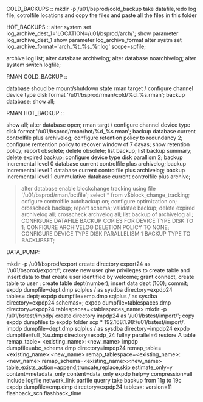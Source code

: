 COLD_BACKUPS ::
mkdir -p /u01/bsprod/cold_backup
take datafile,redo log file, cotrolfile locations and copy the files and  paste all the files in this folder

HOT_BACKUPS ::
alter system set log_archive_dest_1='LOCATION=/u01/bsprod/arch/';
show parameter log_archive_dest_1
show parameter log_archive_format
alter systm set log_archive_format='arch_%t_%s_%r.log' scope=spfile;

archive log list;
alter database archivelog;
alter database noarchivelog;
alter system switch logfile;


RMAN COLD_BACKUP ::

database shoud be mount/shutdown state 
rman target /
configure channel device type disk format '/u01/bsprod/rman/cold/%d_%s.rman';
backup database;
show all;

RMAN HOT_BACKUP ::

show all;
alter database open;
rman targt /
configure channel device type disk format '/u01/bsprod/rman/hot/%d_%s.rman';
backup database current controlfile plus archivelog;
configure retention policy to redundancy 2;
configure rentention policy to recover window of 7 dayas;
show retention policy;
report obsolete;
delete obsolete;
list backup;
list backup summary;
delete expired backup;
configure device type disk parallism 2;
backup incremental level 0 database current controlfile plus archivelog;
backup incremental level 1 database current controlfile plus archivelog;
backup incremental level 1 cummulative database current controlfile plus archive;

>alter database enable blockchange tracking using file '/u01/bsprod/rman/bctfile';
>select * from v$block_change_tracking; 
cofigure controlfile autobackup on;
configure optimization on;
crosscheck backup;
report schema;
validatae backup;
delete expired archivelog all;
crosscheck archvelog all;
list backup of archivelog all;
CONFIGURE DATAFILE BACKUP COPIES FOR DEVICE TYPE DISK TO 1;
CONFIGURE ARCHIVELOG DELETION POLICY TO NONE; 
CONFIGURE DEVICE TYPE DISK PARALLELISM 1 BACKUP TYPE TO BACKUPSET;

DATA_PUMP: 

mkdir -p /u01/bsprod/export
create directory export24 as '/u01/bsprod/export/';
create new user give privileges to create table and insert data to that
create user <username> identified by welcome;
grant connect, create table to user <username>;
create table dept(number);
insert data dept (100);
commit;
expdp dumpfile=dept.dmp sqlplus / as sysdba directory=expdp24 tables=<username>.dept;
expdp dumpfile=emp.dmp sqlplus / as sysdba directory=expdp24 schemas=<username>;
expdp dumpfile=tablespaces.dmp directory=expdp24 tablespaces=<tablespaces_name>
mkdir -p /u01/bstest/impdp/
create directory impdp24 as '/u01/bstest/import/';
copy expdp dumpfiles to expdp folder scp * 192.168.1.98:/u01/bstest/import/.
impdp dumpfile=dept.dmp sqlplus / as sysdba directory=impdp24 
expdp dumpfile=full_%u.dmp directory=expdp_24 full=y parallel=4 
restore A table remap_table= <existing_name>:<new_name>
impdp dumpfile=abc_schema.dmp directory=impdp24 remap_table=<existing_name>:<new_name>
                                                remap_tablespace=<existing_name>:<new_name>
                                                remap_schema=<existing_name>:<new_name>
table_exists_action=append,truncate,replace,skip
estimate_only=y
content=metadata_only
content=data_only
expdp help=y
compression=all
include
logfile
network_link
parfile
querry
take backup from 11g to 19c
expdp dumpfile=emp.dmp directory=expdp24 tables=<username>:<table> version=11
flashback_scn
flashback_time

